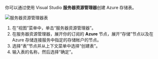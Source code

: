 你可以通过使用 Visual Studio **服务器资源管理器**创建 Azure 存储表。

![服务器资源管理器表][Image1]

1. 在“视图”菜单中，单击“服务器资源管理器”。
2. 在服务器资源管理器，展开你的订阅的 **Azure** 节点，展开“存储”节点以及在 Azure 存储连接服务中指定的存储帐户的节点。
3. 选择“表”节点并从上下文菜单中选择“创建表”。
4. 输入表的名称，然后选择“确定”。   




[Image1]: ./media/vs-storage-getting-started-tables-include/vs-storage-create-tables-in-Server-Explorer.png

<!---HONumber=79-->